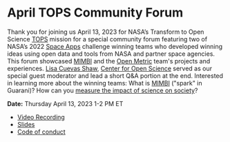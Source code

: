 # April TOPS Community Forum

Thank you for joining us April 13, 2023 for NASA’s Transform to Open Science [TOPS](https://nasa.github.io/Transform-to-Open-Science/) mission for a special community forum featuring two of NASA’s 2022 [Space Apps](https://www.spaceappschallenge.org/) challenge winning teams who developed winning ideas using open data and tools from NASA and partner space agencies. This forum showcased [MIMBI](https://lucianosantiviago.github.io/MIMBI_eng/) and the [Open Metric](https://drive.google.com/drive/folders/1-HNz4qqVG0TiwarHmm2TVAyv16u7qGH7?usp=sharing) team's projects and experiences. [Lisa Cuevas Shaw](https://www.cos.io/about/news/cos-welcomes-lisa-cuevas-shaw-as-coo-and-managing-director), [Center for Open Science](https://www.cos.io/) served as our special guest moderator and lead a short Q&A portion at the end. Interested in learning more about the winning teams: What is [MIMBI](https://2022.spaceappschallenge.org/challenges/2022-challenges/steam/teams/mimbi/project) ("spark" in Guarani)? How can you [measure the impact of science on society](https://2022.spaceappschallenge.org/challenges/2022-challenges/measuring-open-science/teams/the-open-metric/project)?
 

**Date:** Thursday April 13, 2023 1-2 PM ET

- [Video Recording](https://www.youtube.com/watch?v=PSeKlCl7YLs)
- [Slides](https://zenodo.org/record/7826161#.ZEBHunbMKUk)
- [Code of conduct](../Code_Of_Conduct.md)